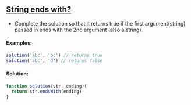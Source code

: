 ## [String ends with?](https://www.codewars.com/kata/51f2d1cafc9c0f745c00037d/solutions/javascript)

- Complete the solution so that it returns true if the first argument(string) passed in ends with the 2nd argument (also a string).

#### Examples:

```js
solution('abc', 'bc') // returns true
solution('abc', 'd') // returns false
```

#### Solution:

```js
function solution(str, ending){
  return str.endsWith(ending)
}
```
